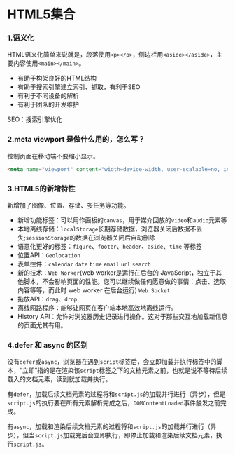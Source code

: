 # HTML5集合

### 1.语义化

HTML语义化简单来说就是，段落使用`<p></p>`，侧边栏用`<aside></aside>`，主要内容使用`<main></main>`。

- 有助于构架良好的HTML结构
- 有助于搜索引擎建立索引、抓取，有利于SEO
- 有利于不同设备的解析
- 有利于团队的开发维护

SEO：搜索引擎优化

### 2.meta viewport 是做什么用的，怎么写？

控制页面在移动端不要缩小显示。

```html
<meta name="viewport" content="width=device-width, user-scalable=no, initial-scale=1.0, maximum-scale=1.0, minimum-scale=1.0">
```

### 3.HTML5的新增特性

新增加了图像、位置、存储、多任务等功能。

- 新增功能标签：可以用作画板的`canvas`，用于媒介回放的`video`和`audio`元素等
- 本地离线存储：`localStorage`长期存储数据，浏览器关闭后数据不丢失;`sessionStorage`的数据在浏览器关闭后自动删除
- 语意化更好的标签：`figure`、`footer`、`header`、`aside`、`time` 等标签
- 位置API：`Geolocation`
- 表单控件：`calendar` `date` `time` `email` `url` `search`
- 新的技术：`Web Worker`(web worker是运行在后台的 JavaScript，独立于其他脚本，不会影响页面的性能。您可以继续做任何愿意做的事情：点击、选取内容等等，而此时 web worker 在后台运行) `Web Socket`
- 拖放API：`drag`、`drop`
- 离线网路程序：能够让网页在客户端本地高效地离线运行。
- History API：允许对浏览器历史记录进行操作。这对于那些交互地加载新信息的页面尤其有用。

### 4.defer 和 async 的区别

没有`defer`或`async`，浏览器在遇到`script`标签后，会立即加载并执行标签中的脚本，“立即”指的是在渲染该`script`标签之下的文档元素之前，也就是说不等待后续载入的文档元素，读到就加载并执行。

有`defer`，加载后续文档元素的过程将和`script.js`的加载并行进行（异步），但是`script.js`的执行要在所有元素解析完成之后，`DOMContentLoaded`事件触发之前完成。

有`async`，加载和渲染后续文档元素的过程将和`script.js`的加载并行进行（异步），但当`script.js`加载完后会立即执行，即停止加载和渲染后续文档元素，执行`script.js`。